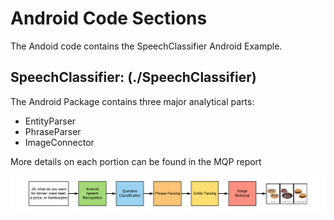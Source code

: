 Android Code Sections
===

The Andoid code contains the SpeechClassifier Android Example.


SpeechClassifier: (./SpeechClassifier)
---

The Android Package contains three major analytical parts:

- EntityParser
- PhraseParser
- ImageConnector

More details on each portion can be found in the MQP report

![pipeline](../images/piepline.png)

